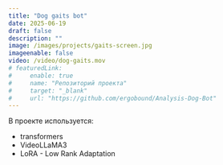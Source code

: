 ```yaml
---
title: "Dog gaits bot"
date: 2025-06-19
draft: false
description: ""
image: /images/projects/gaits-screen.jpg
imageenable: false
video: /video/dog-gaits.mov
# featuredLink:
#     enable: true
#     name: "Репозиторий проекта"
#     target: "_blank"
#     url: "https://github.com/ergobound/Analysis-Dog-Bot"
---
```


В проекте используется:
 - transformers
 - VideoLLaMA3
 - LoRA - Low Rank Adaptation